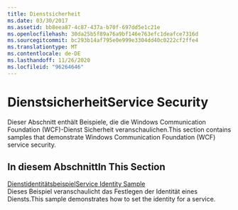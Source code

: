 ```yaml
---
title: Dienstsicherheit
ms.date: 03/30/2017
ms.assetid: bb8eea87-4c87-437a-b70f-697dd5e1c21e
ms.openlocfilehash: 30da25b5f89a76a9bf146e763efc1deafce7316d
ms.sourcegitcommit: bc293b14af795e0e999e3304dd40c0222cf2ffe4
ms.translationtype: MT
ms.contentlocale: de-DE
ms.lasthandoff: 11/26/2020
ms.locfileid: "96264646"
---
```

# <a name="service-security"></a><span data-ttu-id="51076-102">Dienstsicherheit</span><span class="sxs-lookup"><span data-stu-id="51076-102">Service Security</span></span>

<span data-ttu-id="51076-103">Dieser Abschnitt enthält Beispiele, die die Windows Communication Foundation (WCF)-Dienst Sicherheit veranschaulichen.</span><span class="sxs-lookup"><span data-stu-id="51076-103">This section contains samples that demonstrate Windows Communication Foundation (WCF) service security.</span></span>  
  
## <a name="in-this-section"></a><span data-ttu-id="51076-104">In diesem Abschnitt</span><span class="sxs-lookup"><span data-stu-id="51076-104">In This Section</span></span>  

 [<span data-ttu-id="51076-105">Dienstidentitätsbeispiel</span><span class="sxs-lookup"><span data-stu-id="51076-105">Service Identity Sample</span></span>](service-identity-sample.md)  
 <span data-ttu-id="51076-106">Dieses Beispiel veranschaulicht das Festlegen der Identität eines Diensts.</span><span class="sxs-lookup"><span data-stu-id="51076-106">This sample demonstrates how to set the identity for a service.</span></span>
